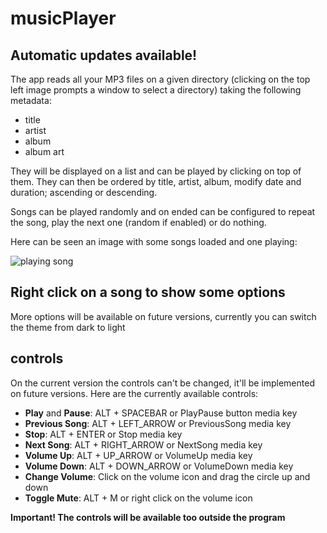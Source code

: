 # musicPlayer
## Automatic updates available!

The app reads all your MP3 files on a given directory (clicking on the top left image prompts a window to select a directory) taking the following metadata:
* title
* artist
* album
* album art

They will be displayed on a list and can be played by clicking on top of them. They can then be ordered by title, artist, album, modify date and duration;  ascending or descending.

Songs can be played randomly and on ended can be configured to repeat the song, play the next one (random if enabled) or do nothing.

Here can be seen an image with some songs loaded and one playing:

![playing song](https://raw.githubusercontent.com/alexbcberio/musicPlayer/master/docs/images/playing%20audio.PNG)

## Right click on a song to show some options
More options will be available on future versions, currently you can switch the theme from dark to light

## controls
On the current version the controls can't be changed, it'll be implemented on future versions. Here are the currently available controls:
* **Play** and **Pause**: ALT + SPACEBAR or PlayPause button media key
* **Previous Song**: ALT + LEFT_ARROW or PreviousSong media key
* **Stop**: ALT + ENTER or Stop media key
* **Next Song**: ALT + RIGHT_ARROW or NextSong media key
* **Volume Up**: ALT + UP_ARROW or VolumeUp media key
* **Volume Down**: ALT + DOWN_ARROW or VolumeDown media key
* **Change Volume**: Click on the volume icon and drag the circle up and down
* **Toggle Mute**: ALT + M or right click on the volume icon

**Important! The controls will be available too outside the program**
